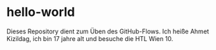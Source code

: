 # hello-world
Dieses Repository dient zum Üben des GitHub-Flows.
Ich heiße Ahmet Kizildag, ich bin 17 jahre alt und besuche die HTL Wien 10.
